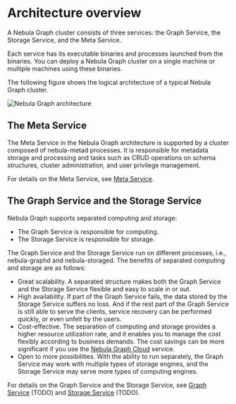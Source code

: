 # Architecture overview

A Nebula Graph cluster consists of three services: the Graph Service, the Storage Service, and the Meta Service.

Each service has its executable binaries and processes launched from the binaries. You can deploy a Nebula Graph cluster on a single machine or multiple machines using these binaries.

The following figure shows the logical architecture of a typical Nebula Graph cluster.

![Nebula Graph architecture](https://docs-cdn.nebula-graph.com.cn/docs-2.0/1.introduction/2.nebula-graph-architecture/nebula-graph-architecture.png "Nebula Graph architecture")

## The Meta Service

The Meta Service in the Nebula Graph architecture is supported by a cluster composed of nebula-metad processes. It is responsible for metadata storage and processing and tasks such as CRUD operations on schema structures, cluster administration, and user privilege management.

For details on the Meta Service, see [Meta Service](2.meta-service.md).

## The Graph Service and the Storage Service

Nebula Graph supports separated computing and storage:

* The Graph Service is responsible for computing.
* The Storage Service is responsible for storage.

The Graph Service and the Storage Service run on different processes, i.e., nebula-graphd and nebula-storaged. The benefits of separated computing and storage are as follows:

* Great scalability. A separated structure makes both the Graph Service and the Storage Service flexible and easy to scale in or out.
* High availability. If part of the Graph Service fails, the data stored by the Storage Service suffers no loss. And if the rest part of the Graph Service is still able to serve the clients, service recovery can be performed quickly, or even unfelt by the users.
* Cost-effective. The separation of computing and storage provides a higher resource utilization rate, and it enables you to manage the cost flexibly according to business demands. The cost savings can be more significant if you use the [Nebula Graph Cloud](https://www.nebula-cloud.io/ "Nebula Graph Cloud official website") service.
* Open to more possibilities. With the ability to run separately, the Graph Service may work with multiple types of storage engines, and the Storage Service may serve more types of computing engines.

For details on the Graph Service and the Storage Service, see [Graph Service](3.graph-service.md) (TODO) and [Storage Service](4.storage-service.md) (TODO).
